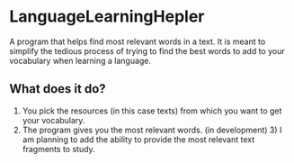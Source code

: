 # LanguageLearningHepler
A program that helps find most relevant words in a text. It is meant to simplify the tedious process of trying to find the best words to add to your vocabulary when learning a language.
## What does it do?
1) You pick the resources (in this case texts) from which you want to get your vocabulary.
2) The program gives you the most relevant words.
(in development) 3) I am planning to add the ability to provide the most relevant text fragments to study.
